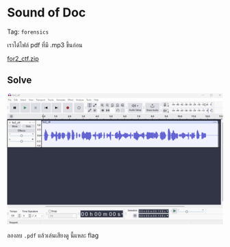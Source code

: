 # Sound of Doc

Tag: `forensics`

เราได้ไฟล์ pdf ที่มี .mp3 ขึ้นก่อน

[for2_ctf.zip](./files/for2_ctf.zip)

## Solve

![3-2-1.png](./images/3-2-1.png)

ลองลบ `.pdf` แล้วเล่นเสียงดู นี้แหละ flag
